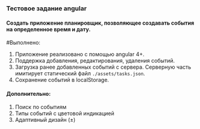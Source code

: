 ### Тестовое задание angular

#### Создать приложение планировщик, позволяющее создавать события на определенное время и дату. 
#Выполнено:
1. Приложение реализовано с помощью angular 4+.
1. Поддержка добавления, редактирования, удаления событий.
1. Загрузка ранее добавленных событий с сервера. Серверную часть имитирует статический файл `./assets/tasks.json`.
1. Сохранение событий в localStorage.

#### Дополнительно:
1. Поиск по событиям
1. Типы событий с цветовой индикацией
1. Адаптивный дизайн (±)
